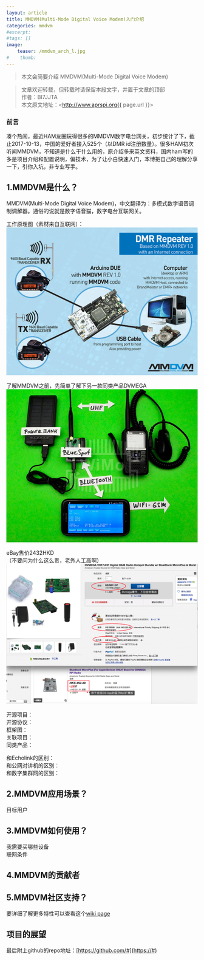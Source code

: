 ```yaml
---
layout: article
title: MMDVM(Multi-Mode Digital Voice Modem)入门介绍
categories: mmdvm
#excerpt:
#tags: []
image:
    teaser: /mmdvm_arch_l.jpg
#    thumb:
---
```



> 本文会简要介绍 MMDVM(Multi-Mode Digital Voice Modem)

> 文章欢迎转载，但转载时请保留本段文字，并置于文章的顶部  
> 作者：BI7JJTA  
> 本文原文地址：<http://www.aprspi.org{{ page.url }}>

### 前言

凑个热闹，最近HAM友圈玩得很多的MMDVM数字电台网关，初步统计了下，截止2017-10-13，中国的爱好者接入525个（以DMR id注册数量）。很多HAM初次听闻MMDVM，不知道是什么干什么用的，原介绍多来英文资料，国内ham写的多是项目介绍和配置说明，偏技术，为了让小白快速入门，本博把自己的理解分享一下，引你入坑，非专业写手。


## 1.MMDVM是什么？

MMDVM(Multi-Mode Digital Voice Modem)，中文翻译为：多模式数字语音调制调解器。通俗的说就是数字语音猫，数字电台互联网关。   

工作原理图（素材来自互联网）：  
![osc_archi](/images/mmdvm_arch_big.jpg)

了解MMDVM之前，先简单了解下另一款同类产品DVMEGA
![osc_archi](/images/DVMEGA-BSMP_overview_zb_l.jpg)  

eBay售价2432HKD  
（不要问为什么这么贵，老外人工高啊）  
![osc_archi](/images/Dvmega_ebay_price.png)  


开源项目：  
开源协议：  
框架图：  
关联项目：  
同类产品：  

和Echolink的区别：   
和公网对讲机的区别：   
和数字集群网的区别：   

## 2.MMDVM应用场景？
目标用户

## 3.MMDVM如何使用？
我需要买哪些设备  
联网条件

## 4.MMDVM的贡献者
 

## 5.MMDVM社区支持？

要详细了解更多特性可以查看这个[wiki page](https://github.com/#)


## 项目的展望

 
最后附上github的repo地址：[https://github.com/#](https://#)






